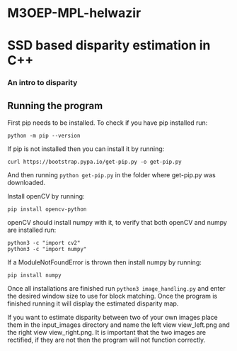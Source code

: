 # M3OEP-MPL-helwazir
# SSD based disparity estimation in C++
### An intro to disparity





## Running the program
First pip needs to be installed. To check if you have pip installed run:
```
python -m pip --version
```
If pip is not installed then you can install it by running:
```
curl https://bootstrap.pypa.io/get-pip.py -o get-pip.py
```
And then running `python get-pip.py` in the folder where get-pip.py was downloaded.


Install openCV by running:
```
pip install opencv-python
```
openCV should install numpy with it, to verify that both openCV and numpy are installed run:
```
python3 -c "import cv2"
python3 -c "import numpy"
```
If a ModuleNotFoundError is thrown then install numpy by running:
```
pip install numpy
```

Once all installations are finished run `python3 image_handling.py` and enter the desired window size to use for 
block matching. Once the program is finished running it will display the estimated disparity map. 

If you want to 
estimate disparity between two of your own images place them in the input_images directory and name the left view
view_left.png and the right view view_right.png. It is important that the two images are rectified, if they are not
then the program will not function correctly.